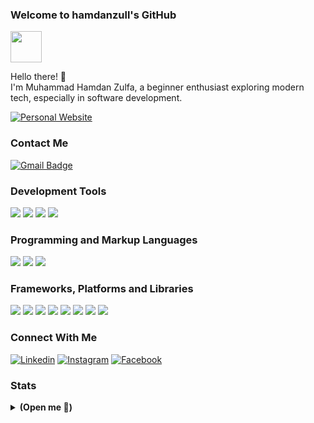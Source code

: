 ### Welcome to hamdanzull's GitHub
<img src="https://user-images.githubusercontent.com/74038190/226127923-0e8b7792-7b3c-462b-951b-63c96ba1a5af.gif" width="50">

Hello there! 👋 <br>
I'm Muhammad Hamdan Zulfa, a beginner enthusiast exploring modern tech, especially in software development.

[![Personal Website](https://img.shields.io/badge/Personal%20Website-255E63?style=for-the-badge&logo=About.me&logoColor=white)](https://hamdanzull.my.id/)

### Contact Me
[![Gmail Badge](https://img.shields.io/badge/hmdan.zulfa@gmail.com-D14836?style=for-the-badge&logo=gmail&logoColor=white)](mailto:hmdan.zulfa@gmail.com)

### Development Tools
![](https://img.shields.io/badge/VSCode-0078D4?style=for-the-badge&logo=visual%20studio%20code&logoColor=white)
![](https://img.shields.io/badge/Postman-FF6C37?style=for-the-badge&logo=Postman&logoColor=white)
![](https://img.shields.io/badge/GIT-E44C30?style=for-the-badge&logo=git&logoColor=white)
![](https://img.shields.io/badge/GitHub-222222?style=for-the-badge&logo=github&logoColor=white)

### Programming and Markup Languages
![](https://img.shields.io/badge/TypeScript-007ACC?style=for-the-badge&logo=typescript&logoColor=white)
![](https://img.shields.io/badge/JavaScript-323330?style=for-the-badge&logo=javascript&logoColor=F7DF1E)
![](https://img.shields.io/badge/Markdown-000000?style=for-the-badge&logo=markdown&logoColor=white)

### Frameworks, Platforms and Libraries
![](https://img.shields.io/badge/Tailwind_CSS-38B2AC?style=for-the-badge&logo=tailwind-css&logoColor=white)
![](https://img.shields.io/badge/Vite-B73BFE?style=for-the-badge&logo=vite&logoColor=FFD62E)
![](https://img.shields.io/badge/Vue%20js-35495E?style=for-the-badge&logo=vuedotjs&logoColor=4FC08D)
![](https://img.shields.io/badge/React-20232A?style=for-the-badge&logo=react&logoColor=61DAFB)
![](https://img.shields.io/badge/Node%20js-339933?style=for-the-badge&logo=nodedotjs&logoColor=white)
![](https://img.shields.io/badge/npm-CB3837?style=for-the-badge&logo=npm&logoColor=white)
![](https://img.shields.io/badge/pnpm-yellow?style=for-the-badge&logo=pnpm&logoColor=white)
![](https://img.shields.io/badge/Yarn-2C8EBB?style=for-the-badge&logo=yarn&logoColor=white)
![]()

### Connect With Me
[![Linkedin](https://img.shields.io/badge/LinkedIn-0077B5?style=for-the-badge&logo=linkedin&logoColor=white)](https://linkedin.com/in/hamdanzull/)
[![Instagram](https://img.shields.io/badge/Instagram-E4405F?style=for-the-badge&logo=instagram&logoColor=white)](https://www.instagram.com/hamdanzull/)
[![Facebook](https://img.shields.io/badge/Facebook-1877F2?style=for-the-badge&logo=facebook&logoColor=white)](https://facebook.com/hamdanzull/)


### Stats
<details>
 <summary><strong>(Open me 👀)</strong></summary>
 <br>
 <p><img src="https://github-readme-streak-stats.herokuapp.com/?user=hamdanzull&theme=dracula&hide_border=true" alt="Stat Streak" width="350" /></p>
 <p><img src="https://github-readme-stats.vercel.app/api?username=hamdanzull&show_icons=true&theme=dracula&hide_border=true&count_private=true&line_height=27" alt="Github Stats" width="350" /></p>
 <p><img src="https://github-readme-stats.vercel.app/api/top-langs/?username=hamdanzull&theme=dracula&hide_border=true&langs_count=5" alt="Most used languages" width="350" /></p>

</details>
